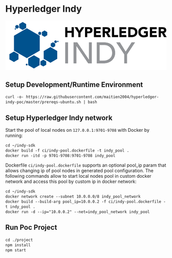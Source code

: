 # Hyperledger Indy
![logo](https://raw.githubusercontent.com/hyperledger/indy-node/master/collateral/logos/indy-logo.png)

## Setup Development/Runtime Environment
```
curl -o- https://raw.githubusercontent.com/maitien2004/hyperledger-indy-poc/master/prereqs-ubuntu.sh | bash
```

## Setup Hyperledger Indy network

Start the pool of local nodes on `127.0.0.1:9701-9708` with Docker by running:

```
cd ~/indy-sdk
docker build -f ci/indy-pool.dockerfile -t indy_pool .
docker run -itd -p 9701-9708:9701-9708 indy_pool
```

Dockerfile `ci/indy-pool.dockerfile` supports an optional pool_ip param that allows changing ip of pool nodes in generated pool configuration. The following commands allow to start local nodes pool in custom docker network and access this pool by custom ip in docker network:

 ```
 cd ~/indy-sdk
 docker network create --subnet 10.0.0.0/8 indy_pool_network
 docker build --build-arg pool_ip=10.0.0.2 -f ci/indy-pool.dockerfile -t indy_pool .
 docker run -d --ip="10.0.0.2" --net=indy_pool_network indy_pool
 ```
 
 ## Run Poc Project
 
 ```
cd ./project
npm install
npm start
```
